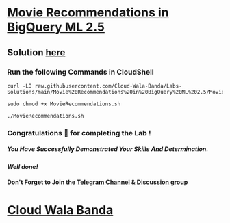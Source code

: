 # [Movie Recommendations in BigQuery ML 2.5](https://www.cloudskillsboost.google/course_templates/55/labs/488493)

## Solution [here]()

### Run the following Commands in CloudShell
```
curl -LO raw.githubusercontent.com/Cloud-Wala-Banda/Labs-Solutions/main/Movie%20Recommendations%20in%20BigQuery%20ML%202.5/MovieRecommendations.sh

sudo chmod +x MovieRecommendations.sh

./MovieRecommendations.sh
```

### Congratulations 🎉 for completing the Lab !

##### *You Have Successfully Demonstrated Your Skills And Determination.*

#### *Well done!*

#### Don't Forget to Join the [Telegram Channel](https://t.me/cloudwalabanda) & [Discussion group](https://t.me/cloudwalabandachats)

# [Cloud Wala Banda](https://www.youtube.com/@cloudwalabanda)